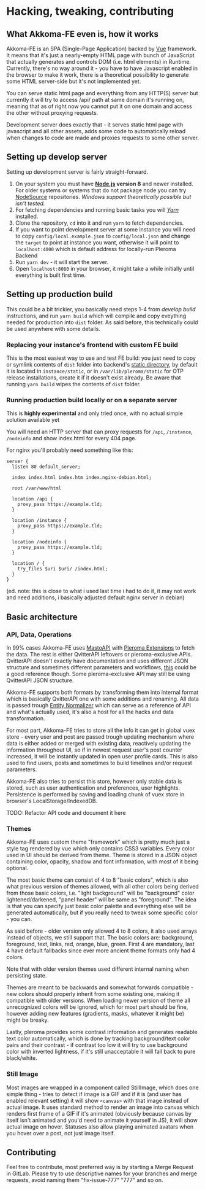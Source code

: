 # Hacking, tweaking, contributing

## What Akkoma-FE even is, how it works

Akkoma-FE is an SPA (Single-Page Application) backed by [Vue](https://vuejs.org/) framework. It means that it's just a nearly-empty HTML page with bunch of JavaScript that actually generates and controls DOM (i.e. html elements) in Runtime. Currently, there's no way around it - you have to have Javascript enabled in the browser to make it work, there is a theoretical possibility to generate some HTML server-side but it's not implemented yet.

You can serve static html page and everything from any HTTP(S) server but currently it will try to access /api/ path at same domain it's running on, meaning that as of right now you cannot put it on one domain and access the other without proxying requests.

Development server does exactly that - it serves static html page with javascript and all other assets, adds some code to automatically reload when changes to code are made and proxies requests to some other server.

## Setting up develop server

Setting up development server is fairly straight-forward.

1. On your system you must have **[Node.js](https://nodejs.org/) version 8** and newer installed. For older systems or systems that do not package node you can try [NodeSource](https://github.com/nodesource/distributions) repositories. *Windows support theoretically possible but isn't tested.*
2. For fetching dependencies and running basic tasks you will *[Yarn](https://yarnpkg.com/)* installed.
3. Clone the repository, `cd` into it and run `yarn` to fetch dependencies.
4. If you want to point development server at some instance you will need to copy `config/local.example.json` to `config/local.json` and change the `target` to point at instance you want, otherwise it will point to `localhost:4000` which is default address for locally-run Pleroma Backend
5. Run `yarn dev` - it will start the server.
6. Open `localhost:8080` in your browser, it might take a while initially until everything is built first time.

## Setting up production build

This could be a bit trickier, you basically need steps 1-4 from *develop build* instructions, and run `yarn build` which will compile and copy eveything needed for production into `dist` folder. As said before, this technically could be used anywhere with some details.

### Replacing your instance's frontend with custom FE build

This is the most easiest way to use and test FE build: you just need to copy or symlink contents of `dist` folder into backend's [static directory](https://docs.akkoma.dev/stable/configuration/static_dir/), by default it is located in `instance/static`, or in `/var/lib/pleroma/static` for OTP release installations, create it if it doesn't exist already. Be aware that running `yarn build` wipes the contents of `dist` folder.

### Running production build locally or on a separate server

This is **highly experimental** and only tried once, with no actual simple solution available yet

You will need an HTTP server that can proxy requests for `/api`, `/instance`, `/nodeinfo` and show index.html for every 404 page.

For nginx you'll probably need something like this:

```nginx
server {
  listen 80 default_server;

  index index.html index.htm index.nginx-debian.html;

  root /var/www/html

  location /api {
    proxy_pass https://example.tld;
  }

  location /instance {
    proxy_pass https://example.tld;
  }

  location /nodeinfo {
    proxy_pass https://example.tld;
  }

  location / {
    try_files $uri $uri/ /index.html;
  }
}
```

(ed. note: this is close to what i used last time i had to do it, it may not work and need additions, i basically adjusted default nginx server in debian)

## Basic architecture

### API, Data, Operations

In 99% cases Akkoma-FE uses [MastoAPI](https://docs.joinmastodon.org/api/) with [Pleroma Extensions](https://docs.akkoma.dev/stable/differences_in_mastoapi_responses.md) to fetch the data. The rest is either QvitterAPI leftovers or pleroma-exclusive APIs. QvitterAPI doesn't exactly have documentation and uses different JSON structure and sometimes different parameters and workflows, [this](https://twitter-api.readthedocs.io/en/latest/index.html) could be a good reference though. Some pleroma-exclusive API may still be using QvitterAPI JSON structure.

Akkoma-FE supports both formats by transforming them into internal format which is basically QvitterAPI one with some additions and renaming. All data is passed trough [Entity Normalizer](https://akkoma.dev/AkkomaGang/akkoma-fe/src/branch/develop/src/services/entity_normalizer/entity_normalizer.service.js) which can serve as a reference of API and what's actually used, it's also a host for all the hacks and data transformation.

For most part, Akkoma-FE tries to store all the info it can get in global vuex store - every user and post are passed trough updating mechanism where data is either added or merged with existing data, reactively updating the information throughout UI, so if in newest request user's post counter increased, it will be instantly updated in open user profile cards. This is also used to find users, posts and sometimes to build timelines and/or request parameters.

Akkoma-FE also tries to persist this store, however only stable data is stored, such as user authentication and preferences, user highlights. Persistence is performed by saving and loading chunk of vuex store in browser's LocalStorage/IndexedDB.

TODO: Refactor API code and document it here

### Themes

Akkoma-FE uses custom theme "framework" which is pretty much just a style tag rendered by vue which only contains CSS3 variables. Every color used in UI should be derived from theme. Theme is stored in a JSON object containing color, opacity, shadow and font information, with most of it being optional.

The most basic theme can consist of 4 to 8 "basic colors", which is also what previous version of themes allowed, with all other colors being derived from those basic colors, i.e. "light background" will be "background" color lightened/darkened, "panel header" will be same as "foreground". The idea is that you can specify just basic color palette and everything else will be generated automatically, but if you really need to tweak some specific color - you can.

As said before - older version only allowed 4 to 8 colors, it also used arrays instead of objects, we still support that. The basic colors are: background, foreground, text, links, red, orange, blue, green. First 4 are mandatory, last 4 have default fallbacks since ever more ancient theme formats only had 4 colors.

Note that with older version themes used different internal naming when persisting state.

Themes are meant to be backwards and somewhat forwards compatible - new colors should properly inherit from some existing one, making it compatible with older versions. When loading newer version of theme all unrecognized colors will be ignored, which for most part should be fine, however adding new features (gradients, masks, whatever it might be) might be breaky.

Lastly, pleroma provides some contrast information and generates readable text color automatically, which is done by tracking background/text color pairs and their contrast - if contrast too low it will try to use background color with inverted lightness, if it's still unacceptable it will fall back to pure black/white.

### Still Image

Most images are wrapped in a component called StillImage, which does one simple thing - tries to detect if image is a GIF and if it is (and user has enabled relevant setting) it will show `<canvas>` with that image instead of actual image. It uses standard method to render an image into canvas which renders first frame of a GIF if it's animated (obviously because canvas by itself isn't animated and you'd need to animate it yourself in JS), it will show actual image on hover. Statuses also allow playing animated avatars when you hover over a post, not just image itself.

## Contributing

Feel free to contribute, most preferred way is by starting a Merge Request in GitLab. Please try to use descriptive names for your branches and merge requests, avoid naming them "fix-issue-777" "777" and so on.
